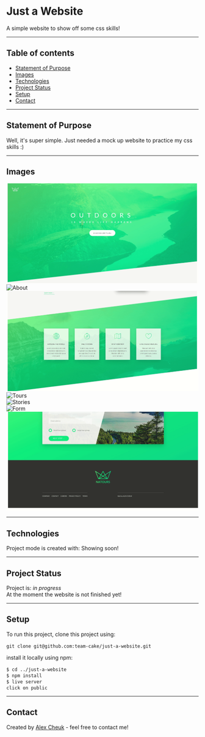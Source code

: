 # Just a Website

A simple website to show off some css skills!

---

## Table of contents

- [Statement of Purpose](#statement-of-purpose)
- [Images](#images)
- [Technologies](#technologies)
- [Project Status](#project-status)
- [Setup](#setup)
- [Contact](#contact)

---

## Statement of Purpose

Well, it's super simple. Just needed a mock up website to practice my css skills :)

---

## Images

![Header](https://github.com/team-cake/just-a-website/blob/development/gif/Header.gif)  
![About](https://github.com/team-cake/just-a-website/blob/development/gif/About.gif)  
![Features](https://github.com/team-cake/just-a-website/blob/development/gif/Features.gif)  
![Tours](https://github.com/team-cake/just-a-website/blob/development/gif/Tours.gif)  
![Stories](https://github.com/team-cake/just-a-website/blob/development/gif/Stories.gif)  
![Form](https://github.com/team-cake/just-a-website/blob/development/gif/Form.gif)  
![Footer](https://github.com/team-cake/just-a-website/blob/development/gif/Footer.gif)

---

## Technologies

Project mode is created with:
Showing soon!

---

## Project Status

Project is: _in progress_  
At the moment the website is not finished yet!

---

## Setup

To run this project, clone this project using:

```
git clone git@github.com:team-cake/just-a-website.git
```

install it locally using npm:

```
$ cd ../just-a-website
$ npm install
$ live server
click on public
```

---

## Contact

Created by [Alex Cheuk](https://www.linkedin.com/in/alex-cheuk/) - feel free to contact me!
